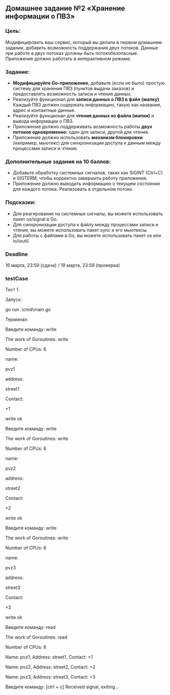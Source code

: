 ## Домашнее задание №2 «Хранение информации о ПВЗ»
### Цель:

Модифицировать ваш сервис, который вы делали в первом домашнем задании, добавить возможность поддержания двух потоков. Данные при работе в двух потоках должны быть потокобезопасные. Приложение должно работать в интерактивном режиме.

### Задание:

- **Модифицируйте Go-приложение**, добавьте (если не было) простую систему для хранения ПВЗ (пунктов выдачи заказов) и предоставлять возможность записи и чтения данных.
- Реализуйте функционал для **записи данных о ПВЗ в файл (мапку)**. Каждый ПВЗ должен содержать информацию, такую как название, адрес и контактные данные.
- Реализуйте функционал для **чтения данных из файла (мапки)** и вывода информации о ПВЗ.
- Приложение должно поддерживать возможность работы **двух потоков одновременно:** один для записи, другой для чтения.
- Приложение должно использовать **механизм блокировки** (например, мьютекс) для синхронизации доступа к данным между процессами записи и чтения.

### Дополнительные задания на 10 баллов:

- Добавьте обработку системных сигналов, таких как SIGINT (Ctrl+C) и SIGTERM, чтобы корректно завершить работу приложения.
- Приложение должно выводить информацию о текущем состоянии для каждого потока. Реализовать в отдельном потоке.

### Подсказки:

- Для реагирования на системные сигналы, вы можете использовать пакет os/signal в Go.
- Для синхронизации доступа к файлу между процессами записи и чтения, вы можете использовать пакет sync и его мьютексы.
- Для работы с файлами в Go, вы можете использовать пакет os или io/ioutil.

### Deadline
16 марта, 23:59 (сдача) / 19 марта, 23:59 (проверка)


### testCase

Тест 1.

Запуск:

go run .\cmd\main.go

Терминал:

Введите команду: write

The work of Goroutines: write

Number of CPUs: 6

name:

pvz1

address:

street1

Contact:

+1

write ok

Введите команду: write

The work of Goroutines: write

Number of CPUs: 6

name:

pvz2

address:

street2

Contact:

+2

write ok

Введите команду: write

The work of Goroutines: write

Number of CPUs: 6

name:

pvz3

address:

street3

Contact:

+3

write ok

Введите команду: read  

The work of Goroutines: read

Number of CPUs: 6

Name: pvz1, Address: street1, Contact: +1

Name: pvz2, Address: street2, Contact: +2

Name: pvz3, Address: street3, Contact: +3

Введите команду: [ctrl + c] Received signal, exiting...

